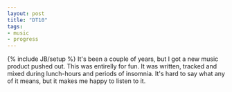 ```yaml
---
layout: post
title: "DT10"
tags:
- music
- progress
---
```

{% include JB/setup %}
It's been a couple of years, but I got a new music product pushed out. This was entirelly for fun. It was written, tracked and mixed during lunch-hours and periods of insomnia. It's hard to say what any of it means, but it makes me happy to listen to it. 


